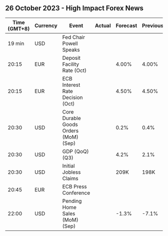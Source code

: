 ## 26 October 2023 - High Impact Forex News

| Time (GMT+8) | Currency | Event | Actual | Forecast | Previous |
|------|----------|-------|--------|----------|----------|
| 19 min | USD | Fed Chair Powell Speaks |  |  |  |
| 20:15 | EUR | Deposit Facility Rate (Oct) |  | 4.00% | 4.00% |
| 20:15 | EUR | ECB Interest Rate Decision (Oct) |  | 4.50% | 4.50% |
| 20:30 | USD | Core Durable Goods Orders (MoM) (Sep) |  | 0.2% | 0.4% |
| 20:30 | USD | GDP (QoQ) (Q3) |  | 4.2% | 2.1% |
| 20:30 | USD | Initial Jobless Claims |  | 209K | 198K |
| 20:45 | EUR | ECB Press Conference |  |  |  |
| 22:00 | USD | Pending Home Sales (MoM) (Sep) |  | -1.3% | -7.1% |

